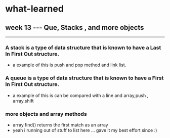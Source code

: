 # what-learned

## week 13 --- Que, Stacks , and more objects
___

### A stack is a type of data structure that is known to have a Last In First Out structure.
* a example of this is push and pop method and link list.
### A queue is a type of data structure that is known to have a First In First Out structure.
* a example of this is can be compared with a line and array,push , array.shift

### more objects and array methods
* array.find() returns the first match as an array
*  yeah i running out of stuff to list here ... gave it my best effort since :)